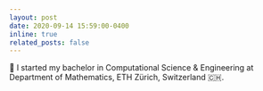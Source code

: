 ```yaml
---
layout: post
date: 2020-09-14 15:59:00-0400
inline: true
related_posts: false
---
```


🏫 I started my bachelor in Computational Science & Engineering at Department of Mathematics, ETH Zürich, Switzerland 🇨🇭.